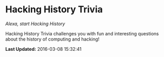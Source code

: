 # Hacking History Trivia
*Alexa, start Hacking History*

Hacking History Trivia challenges you with fun and interesting questions about the history of computing and hacking!

**Last Updated:** 2016-03-08 15:32:41